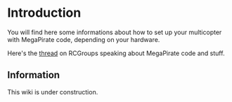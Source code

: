 # Introduction #

You will find here some informations about how to set up your multicopter with MegaPirate code, depending on your hardware.

Here's the [thread](http://www.rcgroups.com/forums/showthread.php?t=1382503&page=14#post18244388) on RCGroups speaking about MegaPirate code and stuff.

## Information ##

This wiki is under construction.